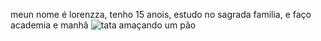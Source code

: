 meun nome é lorenzza, tenho 15 anois, estudo no sagrada familia, e faço academia e manhã
![tata amaçando um pão](https://media1.tenor.com/m/ZCxwVKNGulcAAAAd/carlos-sumar%C3%A9.gif)

